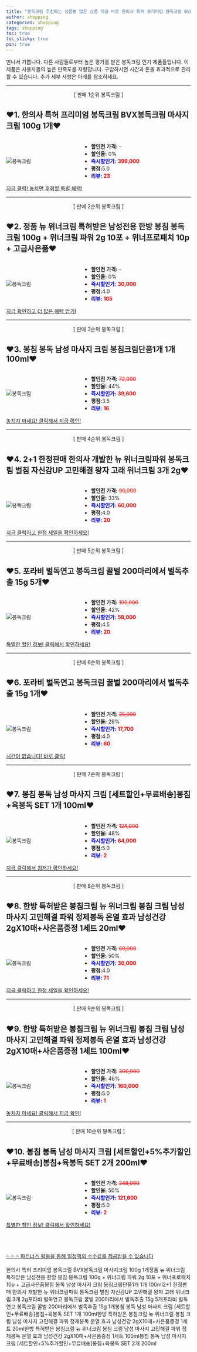 ```yaml
---
title: "봉독크림 추천하는 상품평 많은 상품 지금 바로 한의사 특허 프리미엄 봉독크림 BVX봉독크림"
author: shopping
categories: shopping
tags: shopping
toc: true
toc_sticky: true
pin: true
---
```

만나서 기쁩니다. 다른 사람들로부터 높은 평가를 받은 봉독크림 인기 제품들입니다. 이 제품은 사용자들의 높은 만족도를 자랑합니다. 구입하시면 시간과 돈을 효과적으로 관리할 수 있습니다. 추가 세부 사항은 아래를 참조하세요.

---
<p class="toplist" style="margin: 0 auto; display: block; width: fit-content;">[ 판매 1순위 봉독크림 ]</p>

<h2><strong>❤️1. 한의사 특허 프리미엄 봉독크림 BVX봉독크림 마사지크림 100g 1개❤️</strong></h2>

<div style="display: flex; align-items: center;">
    <div style="flex: 0.4;">
        <img src="https://thumbnail7.coupangcdn.com/thumbnails/remote/230x230ex/image/vendor_inventory/2fbf/9c3a682eec6ebda7c61cf0816c547c4ff357653f84a9d87bf69d92c6f556.jpg" alt="봉독크림" style="max-width: 100%;">
    </div>
    <div style="flex: 0.6; margin-left: 10px;">
        <ul>
            <li><strong>할인전 가격:</strong> <del style="color: red;">-</del></li>
            <li><strong>할인율:</strong> 0%</li>
            <li><span style='color:blue'><strong>즉시할인가:</strong></span> <span style='color:red'><strong>399,000</strong></span></li>
            <li><strong>평점:</strong>5.0</li>
            <li><span style='color:blue'><strong>리뷰:</strong></span> <span style='color:red'><strong>23</strong></span></li>
        </ul>
    </div>
</div>
<div class="center">
    <a href="https://selin100587001.github.io?lptag=AF9450613&subid=githubio&pageKey=7139267288&traceid=V0-153&itemId=17920727793&vendorItemId=85012034208" class="myButton">
        지금 클릭! 놓치면 후회할 특별 혜택!
    </a>
</div>


---
<p class="toplist" style="margin: 0 auto; display: block; width: fit-content;">[ 판매 2순위 봉독크림 ]</p>

<h2><strong>❤️2. 정품 뉴 위너크림 특허받은 남성전용 한방 봉침 봉독크림 100g + 위너크림 파워 2g 10포 + 위너프로패치 10p + 고급사은품❤️</strong></h2>

<div style="display: flex; align-items: center;">
    <div style="flex: 0.4;">
        <img src="https:https://img1a.coupangcdn.com/image/coupang/list/adultProduct_plp.png" alt="봉독크림" style="max-width: 100%;">
    </div>
    <div style="flex: 0.6; margin-left: 10px;">
        <ul>
            <li><strong>할인전 가격:</strong> <del style="color: red;">-</del></li>
            <li><strong>할인율:</strong> 0%</li>
            <li><span style='color:blue'><strong>즉시할인가:</strong></span> <span style='color:red'><strong>30,000</strong></span></li>
            <li><strong>평점:</strong>4.0</li>
            <li><span style='color:blue'><strong>리뷰:</strong></span> <span style='color:red'><strong>105</strong></span></li>
        </ul>
    </div>
</div>
<div class="center">
    <a href="https://selin100587001.github.io?lptag=AF9450613&subid=githubio&pageKey=7699163013&traceid=V0-153&itemId=19576172424&vendorItemId=86409271522" class="myButton">
        지금 확인하고 더 많은 혜택 받기!
    </a>
</div>


---
<p class="toplist" style="margin: 0 auto; display: block; width: fit-content;">[ 판매 3순위 봉독크림 ]</p>

<h2><strong>❤️3. 봉침 봉독 남성 마사지 크림 봉침크림단품1개 1개 100ml❤️</strong></h2>

<div style="display: flex; align-items: center;">
    <div style="flex: 0.4;">
        <img src="https://thumbnail10.coupangcdn.com/thumbnails/remote/230x230ex/image/vendor_inventory/c647/4f298fb525bf8bc8b993bc698a0d3d21e999d781ba567a8f73cb30b2aa49.jpg" alt="봉독크림" style="max-width: 100%;">
    </div>
    <div style="flex: 0.6; margin-left: 10px;">
        <ul>
            <li><strong>할인전 가격:</strong> <del style="color: red;">72,000</del></li>
            <li><strong>할인율:</strong> 44%</li>
            <li><span style='color:blue'><strong>즉시할인가:</strong></span> <span style='color:red'><strong>39,600</strong></span></li>
            <li><strong>평점:</strong>3.5</li>
            <li><span style='color:blue'><strong>리뷰:</strong></span> <span style='color:red'><strong>16</strong></span></li>
        </ul>
    </div>
</div>
<div class="center">
    <a href="https://selin100587001.github.io?lptag=AF9450613&subid=githubio&pageKey=7905577977&traceid=V0-153&itemId=21678299285&vendorItemId=88728488954" class="myButton">
        놓치지 마세요! 클릭해서 지금 확인!
    </a>
</div>


---
<p class="toplist" style="margin: 0 auto; display: block; width: fit-content;">[ 판매 4순위 봉독크림 ]</p>

<h2><strong>❤️4. 2+1 한정판매 한의사 개발한 뉴 위너크림파워 봉독크림 벌침 자신감UP 고민해결 왕자 고래 위너크림 3개 2g❤️</strong></h2>

<div style="display: flex; align-items: center;">
    <div style="flex: 0.4;">
        <img src="https:https://img1a.coupangcdn.com/image/coupang/list/adultProduct_plp.png" alt="봉독크림" style="max-width: 100%;">
    </div>
    <div style="flex: 0.6; margin-left: 10px;">
        <ul>
            <li><strong>할인전 가격:</strong> <del style="color: red;">90,000</del></li>
            <li><strong>할인율:</strong> 33%</li>
            <li><span style='color:blue'><strong>즉시할인가:</strong></span> <span style='color:red'><strong>60,000</strong></span></li>
            <li><strong>평점:</strong>4.0</li>
            <li><span style='color:blue'><strong>리뷰:</strong></span> <span style='color:red'><strong>20</strong></span></li>
        </ul>
    </div>
</div>
<div class="center">
    <a href="https://selin100587001.github.io?lptag=AF9450613&subid=githubio&pageKey=7859328370&traceid=V0-153&itemId=21442378900&vendorItemId=88496995006" class="myButton">
        지금 클릭하고 한정 세일을 확인하세요!
    </a>
</div>


---
<p class="toplist" style="margin: 0 auto; display: block; width: fit-content;">[ 판매 5순위 봉독크림 ]</p>

<h2><strong>❤️5. 포라비 벌독연고 봉독크림 꿀벌 200마리에서 벌독추출 15g 5개❤️</strong></h2>

<div style="display: flex; align-items: center;">
    <div style="flex: 0.4;">
        <img src="https://thumbnail7.coupangcdn.com/thumbnails/remote/230x230ex/image/vendor_inventory/e7b3/41c617c9554ad4f1464b1cbee3bb26bddc2657ea8ceb773e1a6d2a8effcc.jpg" alt="봉독크림" style="max-width: 100%;">
    </div>
    <div style="flex: 0.6; margin-left: 10px;">
        <ul>
            <li><strong>할인전 가격:</strong> <del style="color: red;">100,000</del></li>
            <li><strong>할인율:</strong> 42%</li>
            <li><span style='color:blue'><strong>즉시할인가:</strong></span> <span style='color:red'><strong>58,000</strong></span></li>
            <li><strong>평점:</strong>4.5</li>
            <li><span style='color:blue'><strong>리뷰:</strong></span> <span style='color:red'><strong>20</strong></span></li>
        </ul>
    </div>
</div>
<div class="center">
    <a href="https://selin100587001.github.io?lptag=AF9450613&subid=githubio&pageKey=6560798505&traceid=V0-153&itemId=14686504771&vendorItemId=81735592599" class="myButton">
        특별한 할인 정보! 클릭해서 확인하세요!
    </a>
</div>


---
<p class="toplist" style="margin: 0 auto; display: block; width: fit-content;">[ 판매 6순위 봉독크림 ]</p>

<h2><strong>❤️6. 포라비 벌독연고 봉독크림 꿀벌 200마리에서 벌독추출 15g 1개❤️</strong></h2>

<div style="display: flex; align-items: center;">
    <div style="flex: 0.4;">
        <img src="https://thumbnail7.coupangcdn.com/thumbnails/remote/230x230ex/image/vendor_inventory/e7b3/41c617c9554ad4f1464b1cbee3bb26bddc2657ea8ceb773e1a6d2a8effcc.jpg" alt="봉독크림" style="max-width: 100%;">
    </div>
    <div style="flex: 0.6; margin-left: 10px;">
        <ul>
            <li><strong>할인전 가격:</strong> <del style="color: red;">25,000</del></li>
            <li><strong>할인율:</strong> 29%</li>
            <li><span style='color:blue'><strong>즉시할인가:</strong></span> <span style='color:red'><strong>17,700</strong></span></li>
            <li><strong>평점:</strong>4.0</li>
            <li><span style='color:blue'><strong>리뷰:</strong></span> <span style='color:red'><strong>60</strong></span></li>
        </ul>
    </div>
</div>
<div class="center">
    <a href="https://selin100587001.github.io?lptag=AF9450613&subid=githubio&pageKey=6528875649&traceid=V0-153&itemId=14492457904&vendorItemId=81735572041" class="myButton">
        시간이 없습니다! 바로 클릭!
    </a>
</div>


---
<p class="toplist" style="margin: 0 auto; display: block; width: fit-content;">[ 판매 7순위 봉독크림 ]</p>

<h2><strong>❤️7. 봉침 봉독 남성 마사지 크림 [세트할인+무료배송]봉침+육봉독 SET 1개 100ml❤️</strong></h2>

<div style="display: flex; align-items: center;">
    <div style="flex: 0.4;">
        <img src="https://thumbnail6.coupangcdn.com/thumbnails/remote/230x230ex/image/vendor_inventory/b561/5b1851b871447c6cd521fa49dc45fbca51cf0b8518b0ff24a1cd60d1f7a3.jpg" alt="봉독크림" style="max-width: 100%;">
    </div>
    <div style="flex: 0.6; margin-left: 10px;">
        <ul>
            <li><strong>할인전 가격:</strong> <del style="color: red;">124,000</del></li>
            <li><strong>할인율:</strong> 48%</li>
            <li><span style='color:blue'><strong>즉시할인가:</strong></span> <span style='color:red'><strong>64,000</strong></span></li>
            <li><strong>평점:</strong>5.0</li>
            <li><span style='color:blue'><strong>리뷰:</strong></span> <span style='color:red'><strong>2</strong></span></li>
        </ul>
    </div>
</div>
<div class="center">
    <a href="https://selin100587001.github.io?lptag=AF9450613&subid=githubio&pageKey=8207962281&traceid=V0-153&itemId=21678299287&vendorItemId=88728488967" class="myButton">
        지금 클릭해서 최저가 확인하세요!
    </a>
</div>


---
<p class="toplist" style="margin: 0 auto; display: block; width: fit-content;">[ 판매 8순위 봉독크림 ]</p>

<h2><strong>❤️8. 한방 특허받은 봉침크림 뉴 위너크림 봉침 크림 남성 마사지 고민해결 파워 정제봉독 온열 효과 남성건강 2gX10매+사은품증정 1세트 20ml❤️</strong></h2>

<div style="display: flex; align-items: center;">
    <div style="flex: 0.4;">
        <img src="https:https://img1a.coupangcdn.com/image/coupang/list/adultProduct_plp.png" alt="봉독크림" style="max-width: 100%;">
    </div>
    <div style="flex: 0.6; margin-left: 10px;">
        <ul>
            <li><strong>할인전 가격:</strong> <del style="color: red;">60,000</del></li>
            <li><strong>할인율:</strong> 50%</li>
            <li><span style='color:blue'><strong>즉시할인가:</strong></span> <span style='color:red'><strong>30,000</strong></span></li>
            <li><strong>평점:</strong>4.0</li>
            <li><span style='color:blue'><strong>리뷰:</strong></span> <span style='color:red'><strong>71</strong></span></li>
        </ul>
    </div>
</div>
<div class="center">
    <a href="https://selin100587001.github.io?lptag=AF9450613&subid=githubio&pageKey=6372907324&traceid=V0-153&itemId=13506717817&vendorItemId=80760808855" class="myButton">
        지금 클릭하고 한정 세일을 확인하세요!
    </a>
</div>


---
<p class="toplist" style="margin: 0 auto; display: block; width: fit-content;">[ 판매 9순위 봉독크림 ]</p>

<h2><strong>❤️9. 한방 특허받은 봉침크림 뉴 위너크림 봉침 크림 남성 마사지 고민해결 파워 정제봉독 온열 효과 남성건강 2gX10매+사은품증정 1세트 100ml❤️</strong></h2>

<div style="display: flex; align-items: center;">
    <div style="flex: 0.4;">
        <img src="https://thumbnail7.coupangcdn.com/thumbnails/remote/230x230ex/image/vendor_inventory/ad12/7d021e7268e94084cc74c28af690fdc0f862e4f5f5f6b0982ad5b19f9a41.jpg" alt="봉독크림" style="max-width: 100%;">
    </div>
    <div style="flex: 0.6; margin-left: 10px;">
        <ul>
            <li><strong>할인전 가격:</strong> <del style="color: red;">300,000</del></li>
            <li><strong>할인율:</strong> 46%</li>
            <li><span style='color:blue'><strong>즉시할인가:</strong></span> <span style='color:red'><strong>160,000</strong></span></li>
            <li><strong>평점:</strong>5.0</li>
            <li><span style='color:blue'><strong>리뷰:</strong></span> <span style='color:red'><strong>1</strong></span></li>
        </ul>
    </div>
</div>
<div class="center">
    <a href="https://selin100587001.github.io?lptag=AF9450613&subid=githubio&pageKey=8207908083&traceid=V0-153&itemId=13506717823&vendorItemId=80760808881" class="myButton">
        놓치지 마세요! 클릭해서 지금 확인!
    </a>
</div>


---
<p class="toplist" style="margin: 0 auto; display: block; width: fit-content;">[ 판매 10순위 봉독크림 ]</p>

<h2><strong>❤️10. 봉침 봉독 남성 마사지 크림 [세트할인+5%추가할인+무료배송]봉침+육봉독 SET 2개 200ml❤️</strong></h2>

<div style="display: flex; align-items: center;">
    <div style="flex: 0.4;">
        <img src="https://thumbnail9.coupangcdn.com/thumbnails/remote/230x230ex/image/vendor_inventory/5510/9264503a5e9b2a9c198541086e9bc2d6de716b13578ab0e88734816670a7.jpg" alt="봉독크림" style="max-width: 100%;">
    </div>
    <div style="flex: 0.6; margin-left: 10px;">
        <ul>
            <li><strong>할인전 가격:</strong> <del style="color: red;">248,000</del></li>
            <li><strong>할인율:</strong> 50%</li>
            <li><span style='color:blue'><strong>즉시할인가:</strong></span> <span style='color:red'><strong>121,600</strong></span></li>
            <li><strong>평점:</strong>5.0</li>
            <li><span style='color:blue'><strong>리뷰:</strong></span> <span style='color:red'><strong>2</strong></span></li>
        </ul>
    </div>
</div>
<div class="center">
    <a href="https://selin100587001.github.io?lptag=AF9450613&subid=githubio&pageKey=8207962281&traceid=V0-153&itemId=21678299283&vendorItemId=88728488941" class="myButton">
        특별한 할인 정보! 클릭해서 확인하세요!
    </a>
</div>

<br><br><br>[💦 💦 💦 파트너스 활동을 통해 일정액의 수수료를 제공받을 수 있습니다](https://link.coupang.com/a/bcpT2c)<br><br>한의사 특허 프리미엄 봉독크림 BVX봉독크림 마사지크림 100g 1개정품 뉴 위너크림 특허받은 남성전용 한방 봉침 봉독크림 100g + 위너크림 파워 2g 10포 + 위너프로패치 10p + 고급사은품봉침 봉독 남성 마사지 크림 봉침크림단품1개 1개 100ml2+1 한정판매 한의사 개발한 뉴 위너크림파워 봉독크림 벌침 자신감UP 고민해결 왕자 고래 위너크림 3개 2g포라비 벌독연고 봉독크림 꿀벌 200마리에서 벌독추출 15g 5개포라비 벌독연고 봉독크림 꿀벌 200마리에서 벌독추출 15g 1개봉침 봉독 남성 마사지 크림 [세트할인+무료배송]봉침+육봉독 SET 1개 100ml한방 특허받은 봉침크림 뉴 위너크림 봉침 크림 남성 마사지 고민해결 파워 정제봉독 온열 효과 남성건강 2gX10매+사은품증정 1세트 20ml한방 특허받은 봉침크림 뉴 위너크림 봉침 크림 남성 마사지 고민해결 파워 정제봉독 온열 효과 남성건강 2gX10매+사은품증정 1세트 100ml봉침 봉독 남성 마사지 크림 [세트할인+5%추가할인+무료배송]봉침+육봉독 SET 2개 200ml